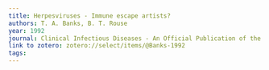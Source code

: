 ```yaml
---
title: Herpesviruses - Immune escape artists?
authors: T. A. Banks, B. T. Rouse
year: 1992
journal: Clinical Infectious Diseases - An Official Publication of the Infectious Diseases Society of America
link to zotero: zotero://select/items/@Banks-1992
tags:
---
```

